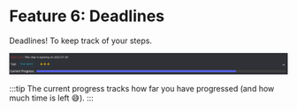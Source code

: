 # Feature 6: Deadlines

Deadlines! To keep track of your steps.

![Deadlines](../../static/img/docs/deadlines.png)

:::tip
The current progress tracks how far you have progressed (and how much time is left 😅).
:::
